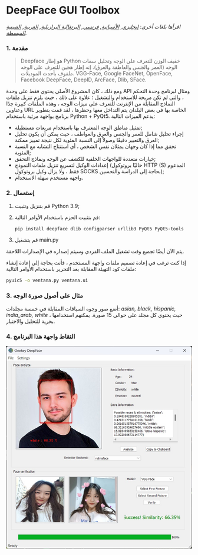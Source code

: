 # DeepFace GUI Toolbox



*اقرأها بلغات أخرى: [إنجليزي](README.md), [الأسبانية](README_es.md), [فرنسي](README_fr.md), [البرتغالية البرازيلية](README_pt-BR.md), [العربية](README_ar.md), [الصينية المبسطة](README_zh-CN.md).*

### 1. مقدمة

> Deepface هو إطار Python خفيف الوزن للتعرف على الوجه وتحليل سمات الوجه (العمر والجنس والعاطفة والعرق). إنه إطار هجين للتعرف على الوجه ملفوف بأحدث الموديلات. VGG-Face, Google FaceNet, OpenFace, Facebook DeepFace, DeepID, ArcFace, Dlib, SFace.

ومع ذلك ، كان المشروع الأصلي يحتوي فقط على وحدة API ومثال لبرنامج وحدة التحكم ، والتي لم تكن مريحة للاستخدام والتشغيل ؛ علاوة على ذلك ، حيث يلزم تنزيل ملفات النماذج المقابلة من الإنترنت للتعرف على ميزات الوجه ، وهذه الملفات كبيرة جدًا وعناوين URL الخاصة بها في بعض البلدان يتم التداخل معها وحظرها ، لقد قمت بتطوير برنامج بواجهة مرئية باستخدام Python + PyQt5. يدعم الميزات التالية:

- تمثيل مناطق الوجه المعترف بها باستخدام مربعات مستطيلة; 
- إجراء تحليل شامل للعمر والجنس والعرق والعواطف ، حيث يمكن أن يكون تحليل العرق والتعبير دقيقًا وصولاً إلى النسبة المئوية لكل نتيجة تمييز ممكنة;
- تحقق مما إذا كان وجهان يمثلان نفس الشخص ، أي استنتاج التشابه مع النسبة المئوية;
- خيارات متعددة للواجهات الخلفية للكشف عن الوجه ونماذج التحقق;
- إعدادات الوكيل لتسريع تنزيل ملفات النموذج (حاليًا بروتوكول HTTP (S) المدعوم فقط ، ولا يزال وكيل بروتوكول SOCKS بحاجة إلى الدراسة والتحسين);
- واجهة مستخدم سهلة الاستخدام.

### 2. إستعمال

1. قم بتنزيل وتثبيت Python 3.9;

2. قم بتثبيت الحزم باستخدام الأوامر التالية:

   ```bash
   pip install deepface dlib configparser urllib3 PyQt5 PyQt5-tools
   ```

3. قم بتشغيل main.py

يتم الآن أيضًا تجميع وقت تشغيل الملف الفردي وسيتم إصداره في الإصدارات اللاحقة.

إذا كنت ترغب في إعادة تصميم ملفات واجهة المستخدم ، فأنت بحاجة إلى إعادة إنشاء ملفات كود التهيئة المقابلة بعد التحرير باستخدام الأوامر التالية:

```bash
pyuic5 -o ventana.py ventana.ui
```

### 3. مثال على أصول صورة الوجه

أضع صور وجوه السباقات المقابلة في خمسة مجلدات: *asian, black, hispanic, india_arab, white* ، حيث يحتوي كل مجلد على حوالي 15 صورة. يمكنهم استخدامها بحرية للتحليل والاختبار.

### 4. التقاط واجهة هذا البرنامج

![](scrshot.jpg)
